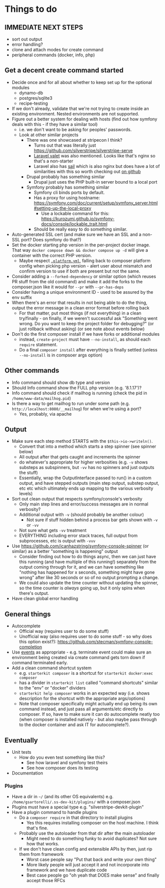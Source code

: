 # Things to do

## IMMEDIATE NEXT STEPS

- sort out output
- error handling?
- clone and attach modes for create command
- peripheral commands (docker, info, php)

## Get a decent create command started

- Decide once and for all about whether to keep set up for the optional modules
  - dynamo-db
  - postgres/sqlite3
  - recipe-testing
- If we don't already, validate that we're not trying to create inside an existing environment. Nested environments are not supported.
- Figure out a better system for dealing with hosts (find out how symfony deals with this - if they have a similar tool)
  - i.e. we don't want to be asking for peoples' passwords.
  - Look at other similar projects
    - There was one showcased at stripecon I think?
      - Turns out that was literally just <https://github.com/silverstripe/silverstripe-serve>
      - [Laravel valet](https://laravel.com/docs/10.x/valet) was also mentioned. Looks like that's nginx so that's a non-starter
      - Laravel also has [sail](https://laravel.com/docs/10.x/sail) which is also nginx but does have a lot of similarities with this so worth checking out [on github](https://github.com/laravel/sail/)
    - Drupal probably has something similar
      - Drupal just uses the PHP built-in server bound to a local port
    - Symfony probably has something similar
      - Symfony cli binds ports by default.
      - Has a proxy for using hostname: <https://symfony.com/doc/current/setup/symfony_server.html#setting-up-the-local-proxy>
        - Use a lockable command for this: <https://kurozumi.github.io/symfony-docs/console/lockable_trait.html>
      - Should be really easy to do something similar.
- Auto-generated SSL cert (and make sure we have an SSL and a non-SSL port? Does symfony do that?)
- Set the docker starting php version in the per-project docker image. That way `docker compose down && docker compose up -d` will give a container with the correct PHP version.
  - Maybe respect [`.platform.yml`](https://servicedesk.silverstripe.cloud/support/solutions/articles/75000012884-server-configuration-using-platform-yml), falling back to composer platform config when picking php version - alert user about mismatch and confirm version to use if both are present but not the same.
- Consider adding a `--forked-dependency` or similar option (which reuses PR stuff from the old command) and make it add the forks to the composer.json like it would for `--pr` with `--pr-has-deps`
- Consider having a unique environment ID - used to be assured by the env suffix
- When there's an error that results in not being able to do the thing, output the error message in a clean error format before rolling back
  - For that matter, put most things (if not everything) in a clean try/finally - on finally, if we weren't successful ask "Something went wrong. Do you want to keep the project folder for debugging?" (or just rollback without asking) (or see note about events below)
- Don't do the first composer install if we have forks or additional modules
  - instead, `create-project` must have `--no-install`, as should each `require` statement.
  - Do a final `composer install` after everything is finally settled (unless `--no-install` is in compsoer args option)

## Other commands

- Info command should show db type and version
- Should Info command show the FULL php version (e.g. '8.1.17')?
- Info command should check if mailhog is running (check the pid in `/home/www-data/mailhog.pid`)
- Is there a way to get mailhog to run under some path (e.g. `http://localhost:8080/__mailhog`) for when we're using a port?
  - Yes, probably, via apache

## Output

- Make sure each step method STARTS with the `$this->io->writeln()`.
  - Convert that into a method which starts a step spinner (see spinner below)
  - All output after that gets caught and increments the spinner
  - do whatever's appropriate for higher verbosities (e.g. `-v` shows substeps as subspinners, but `-vv` has no spinners and just outputs the stuff)
  - Essentially, wrap the OutputInterface passed to run() in a custom output, and have stepped outputs (main step output, substep output, etc etc which ultimately ends up mapping to the various verbosity levels)
- Sort out clean output that respects symfony/console's verbosity
  - Only main step lines and error/success messages are in normal verbosity?
  - Additional output with `-v` (should probably be another colour)
    - Not sure if stuff hidden behind a process bar gets shown with `-v` or `-vv`
  - Not sure what gets `-vv` treatment
  - EVERYTHING including error stack traces, full output from subprocesses, etc is output with `-vvv`
- Use <https://github.com/icanhazstring/symfony-console-spinner> (or similar) as a better "something is happening" output
  - Consider finding out how to do things async, then we can just have this running (and have multiple of this running!) separately from the output coming through for it, and we can have something like "nothing has happened for x seconds, something might have gone wrong" after like 30 seconds or so of no output prompting a change.
  - We could also update the time counter without updating the spinner, so the time counter is _always_ going up, but it only spins when there's output.
- Have clean global error handling

## General things

- Autocomplete
  - Official way (requires user to do some stuff)
  - Unofficial way (also requires user to do some stuff - so why does this option exist?): <https://github.com/stecman/symfony-console-completion>
- Use [events](https://kurozumi.github.io/symfony-docs/components/console/events.html) as appropriate - e.g. terminate event could make sure an environment being created via create command gets torn down if command terminated early.
- Add a clean command shortcut system
  - e.g. `starterkit composer` is a shortcut for `starterkit docker:exec composer`
  - has a divider in `starterkit list` called "command shortcuts" similar to the "env" or "docker" dividers
  - `starterkit help composer` works in an expected way (i.e. shows description for the shortcut with the appropriate args/options)
  - Note that composer specifically might actually end up being its own command instead, and just pass all arguments/etc directly to composer. If so, have to make sure it can do autocomplete neatly too (when composer is installed natively - but also maybe pass through to the docker container and ask IT for autocomplete?).

## Eventually

- Unit tests
  - How do you even test something like this?
    - See how laravel and symfony test theirs
    - See how composer does its testing
- Documentation

### Plugins

- Have a dir in `~/` (and its other OS equivalents) e.g. `/home/gsartorelli/.ss-dev-kit/plugins/` with a composer.json
- Plugins must have a special type e.g. "silverstripe-devkit-plugin"
- Have a plugin command to handle plugins
  - Do a `composer require` in that directory to install plugins
    - Yes this requires installing composer on the host machine. I think that's fine.
  - Probably use the autoloader from that dir after the main autoloader
    - Might need to do something funky to avoid duplicates? Not sure how that works.
  - If we don't have clean config and extensible APIs by then, just rip them from framework
    - Worst case people say "Put that back and write your own thing"
    - More likely people will just accept it and not incorporate into framework and we have duplicate code
    - Best case people go "oh yeah that DOES make sense" and finally accept those RFCs
